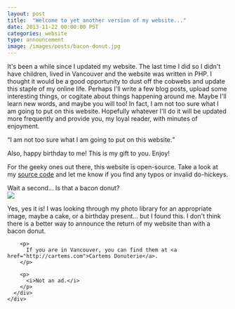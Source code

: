```yaml
---
layout: post
title:  "Welcome to yet another version of my website..."
date: 2013-11-22 00:00:00 PST
categories: website
type: announcement
image: /images/posts/bacon-donut.jpg
---
```


It's been a while since I updated my website. The last time I did so I didn't have children, lived in Vancouver and the website was written in PHP.
I thought it would be a good opportunity to dust off the cobwebs and update this staple of my online life. Perhaps I'll write a few blog posts, upload some interesting things, or cogitate about things happening around me. Maybe I'll learn new words, and maybe you will too!
In fact, I am not too sure what I am going to put on this website. Hopefully whatever I'll do it will be updated more frequently and provide you, my loyal reader, with minutes of enjoyment.


<div class="quote text-center">
  <q>I am not too sure what I am going to put on this website.</q>
</div>

Also, happy birthday to me! This is my gift to you. Enjoy!

For the geeky ones out there, this website is open-source. Take a look at my [source code][michaelwood.com-gh] and let me know if you find any typos or invalid do-hickeys.

<div class="panel panel-default">
  <div class="panel-heading">Wait a second... Is that a bacon donut?</div>
  <div class="panel-body">
    <div class="row">
      <div class="col-md-4">
        <img src="{{ page.image }}" class="img-responsive">
      </div>
      <div class="col-md-8">
        <p>
          Yes, yes it is! I was looking through my photo library for an appropriate image, maybe a cake, or a birthday present... but I found this. I don't think there is a better way to announce the return of my website than with a bacon donut.
        </p>

        <p>
          If you are in Vancouver, you can find them at <a href="http://cartems.com">Cartems Donuterie</a>.
        </p>

        <p>
          <i>Not an ad.</i>
        </p>
      </div>
    </div>
  </div>
</div>

[michaelwood.com-gh]: https://github.com/eddanger/michaelwood.com
